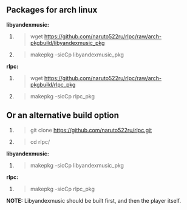 ## Packages for arch linux
**libyandexmusic:**

 1. >wget https://github.com/naruto522ru/rlpc/raw/arch-pkgbuild/libyandexmusic_pkg
 2. >makepkg -sicCp libyandexmusic_pkg

**rlpc:**

 1. >wget https://github.com/naruto522ru/rlpc/raw/arch-pkgbuild/rlpc_pkg
 2. >makepkg -sicCp rlpc_pkg

## Or an alternative build option

 1. >git clone https://github.com/naruto522ru/rlpc.git
 2. >cd rlpc/

**libyandexmusic:**

  1. >makepkg -sicCp libyandexmusic_pkg

**rlpc:**

  1. >makepkg -sicCp rlpc_pkg

 **NOTE:** Libyandexmusic should be built first, and then the player itself.

